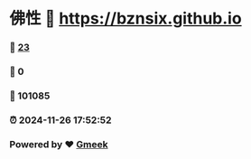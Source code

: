 # 佛性 :link: https://bznsix.github.io 
### :page_facing_up: [23](https://bznsix.github.io/tag.html) 
### :speech_balloon: 0 
### :hibiscus: 101085 
### :alarm_clock: 2024-11-26 17:52:52 
### Powered by :heart: [Gmeek](https://github.com/Meekdai/Gmeek)
